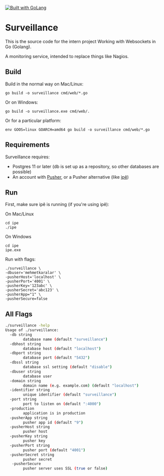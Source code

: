 <a href="https://golang.org"><img src="https://img.shields.io/badge/powered_by-Go-3362c2.svg?style=flat-square" alt="Built with GoLang"></a>


# Surveillance

This is the source code for the intern project Working with Websockets in Go (Golang).

A monitoring service, intended to replace things like Nagios.

## Build

Build in the normal way on Mac/Linux:

~~~
go build -o surveillance cmd/web/*.go
~~~

Or on Windows:

~~~
go build -o surveillance.exe cmd/web/.
~~~

Or for a particular platform:

~~~
env GOOS=linux GOARCH=amd64 go build -o surveillance cmd/web/*.go
~~~

## Requirements

Surveillance requires:
- Postgres 11 or later (db is set up as a repository, so other databases are possible)
- An account with [Pusher](https://pusher.com/), or a Pusher alternative 
(like [ipê](https://github.com/dimiro1/ipe))

## Run

First, make sure ipê is running (if you're using ipê):

On Mac/Linux
~~~
cd ipe
./ipe 
~~~

On Windows
~~~
cd ipe
ipe.exe
~~~

Run with flags:

~~~
./surveillance \
-dbuser='mehmetkaralar' \
-pusherHost='localhost' \
-pusherPort='4001' \
-pusherKey='123abc' \
-pusherSecret='abc123' \
-pusherApp="1" \
-pusherSecure=false
~~~~

## All Flags
```bash
./surveillance -help
Usage of ./surveillance:
  -db string
        database name (default "surveillance")
  -dbhost string
        database host (default "localhost")
  -dbport string
        database port (default "5432")
  -dbssl string
        database ssl setting (default "disable")
  -dbuser string
        database user
  -domain string
        domain name (e.g. example.com) (default "localhost")
  -identifier string
        unique identifier (default "surveillance")
  -port string
        port to listen on (default ":4000")
  -production
        application is in production
  -pusherApp string
        pusher app id (default "9")
  -pusherHost string
        pusher host
  -pusherKey string
        pusher key
  -pusherPort string
        pusher port (default "4001")
  -pusherSecret string
        pusher secret
   -pusherSecure
        pusher server uses SSL (true or false)
```